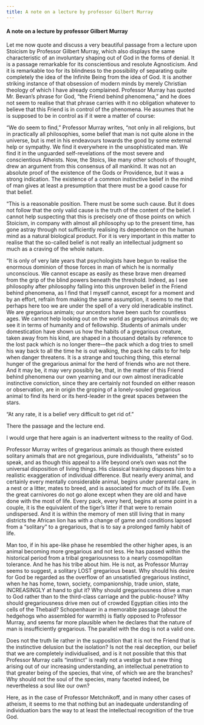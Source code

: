 ```yaml
---
title: A note on a lecture by professor Gilbert Murray
---
```

#### A note on a lecture by professor Gilbert Murray

Let me now quote and discuss a very beautiful passage from a lecture
upon Stoicism by Professor Gilbert Murray, which also displays the same
characteristic of an involuntary shaping out of God in the forms of
denial. It is a passage remarkable for its conscientious and resolute
Agnosticism. And it is remarkable too for its blindness to the
possibility of separating quite completely the idea of the Infinite
Being from the idea of God. It is another striking instance of that
obsession of modern minds by merely Christian theology of which I have
already complained. Professor Murray has quoted Mr. Bevan’s phrase for
God, “the Friend behind phenomena,” and he does not seem to realise that
that phrase carries with it no obligation whatever to believe that this
Friend is in control of the phenomena. He assumes that he is supposed to
be in control as if it were a matter of course:

“We do seem to find,” Professor Murray writes, “not only in all
religions, but in practically all philosophies, some belief that man is
not quite alone in the universe, but is met in his endeavours towards
the good by some external help or sympathy. We find it everywhere in the
unsophisticated man. We find it in the unguarded self-revelations of the
most severe and conscientious Atheists. Now, the Stoics, like many other
schools of thought, drew an argument from this consensus of all mankind.
It was not an absolute proof of the existence of the Gods or Providence,
but it was a strong indication. The existence of a common instinctive
belief in the mind of man gives at least a presumption that there must
be a good cause for that belief.

“This is a reasonable position. There must be some such cause. But it
does not follow that the only valid cause is the truth of the content of
the belief. I cannot help suspecting that this is precisely one of those
points on which Stoicism, in company with almost all philosophy up to
the present time, has gone astray through not sufficiently realising its
dependence on the human mind as a natural biological product. For it is
very important in this matter to realise that the so-called belief is
not really an intellectual judgment so much as a craving of the whole
nature.

“It is only of very late years that psychologists have begun to realise
the enormous dominion of those forces in man of which he is normally
unconscious. We cannot escape as easily as these brave men dreamed from
the grip of the blind powers beneath the threshold. Indeed, as I see
philosophy after philosophy falling into this unproven belief in the
Friend behind phenomena, as I find that I myself cannot, except for a
moment and by an effort, refrain from making the same assumption, it
seems to me that perhaps here too we are under the spell of a very old
ineradicable instinct. We are gregarious animals; our ancestors have
been such for countless ages. We cannot help looking out on the world as
gregarious animals do; we see it in terms of humanity and of fellowship.
Students of animals under domestication have shown us how the habits of
a gregarious creature, taken away from his kind, are shaped in a
thousand details by reference to the lost pack which is no longer
there—the pack which a dog tries to smell his way back to all the time
he is out walking, the pack he calls to for help when danger threatens.
It is a strange and touching thing, this eternal hunger of the
gregarious animal for the herd of friends who are not there. And it may
be, it may very possibly be, that, in the matter of this Friend behind
phenomena our own yearning and our own almost ineradicable instinctive
conviction, since they are certainly not founded on either reason or
observation, are in origin the groping of a lonely-souled gregarious
animal to find its herd or its herd-leader in the great spaces between
the stars.

“At any rate, it is a belief very difficult to get rid of.”

There the passage and the lecture end.

I would urge that here again is an inadvertent witness to the reality of
God.

Professor Murray writes of gregarious animals as though there existed
solitary animals that are not gregarious, pure individualists,
“atheists” so to speak, and as though this appeal to a life beyond
one’s own was not the universal disposition of living things. His
classical training disposes him to a realistic exaggeration of
individual difference. But nearly every animal, and certainly every
mentally considerable animal, begins under parental care, in a nest or a
litter, mates to breed, and is associated for much of its life. Even the
great carnivores do not go alone except when they are old and have done
with the most of life. Every pack, every herd, begins at some point in a
couple, it is the equivalent of the tiger’s litter if that were to
remain undispersed. And it is within the memory of men still living that
in many districts the African lion has with a change of game and
conditions lapsed from a “solitary” to a gregarious, that is to say a
prolonged family habit of life.

Man too, if in his ape-like phase he resembled the other higher apes, is
an animal becoming more gregarious and not less. He has passed within
the historical period from a tribal gregariousness to a nearly
cosmopolitan tolerance. And he has his tribe about him. He is not, as
Professor Murray seems to suggest, a solitary LOST gregarious beast. Why
should his desire for God be regarded as the overflow of an unsatisfied
gregarious instinct, when he has home, town, society, companionship,
trade union, state, INCREASINGLY at hand to glut it? Why should
gregariousness drive a man to God rather than to the third-class
carriage and the public-house? Why should gregariousness drive men out
of crowded Egyptian cities into the cells of the Thebaid? Schopenhauer
in a memorable passage (about the hedgehogs who assembled for warmth) is
flatly opposed to Professor Murray, and seems far more plausible when he
declares that the nature of man is insufficiently gregarious. The
parallel with the dog is not a valid one.

Does not the truth lie rather in the supposition that it is not the
Friend that is the instinctive delusion but the isolation? Is not the
real deception, our belief that we are completely individualised, and is
it not possible that this that Professor Murray calls “instinct” is
really not a vestige but a new thing arising out of our increasing
understanding, an intellectual penetration to that greater being of the
species, that vine, of which we are the branches? Why should not the
soul of the species, many faceted indeed, be nevertheless a soul like
our own?

Here, as in the case of Professor Metchnikoff, and in many other cases
of atheism, it seems to me that nothing but an inadequate understanding
of individuation bars the way to at least the intellectual recognition
of the true God.
